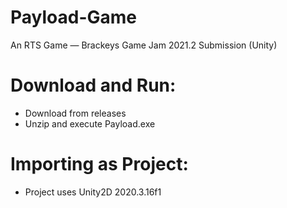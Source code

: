 # Payload-Game
An RTS Game — Brackeys Game Jam 2021.2 Submission (Unity)

# Download and Run:
* Download from releases
* Unzip and execute Payload.exe

# Importing as Project:
* Project uses Unity2D 2020.3.16f1 


